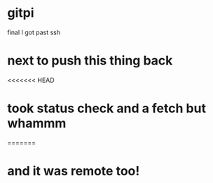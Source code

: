 # gitpi

final I got past ssh
# next to push this thing back

<<<<<<< HEAD
# took status check and a fetch but whammm
=======
# and it was remote too!
